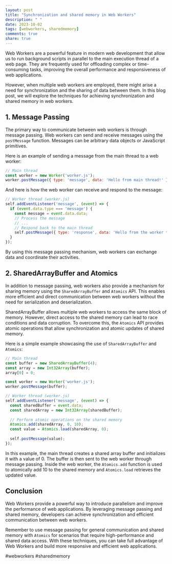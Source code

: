 ```yaml
---
layout: post
title: "Synchronization and shared memory in Web Workers"
description: " "
date: 2023-10-02
tags: [webworkers, sharedmemory]
comments: true
share: true
---
```


Web Workers are a powerful feature in modern web development that allow us to run background scripts in parallel to the main execution thread of a web page. They are frequently used for offloading complex or time-consuming tasks, improving the overall performance and responsiveness of web applications.

However, when multiple web workers are employed, there might arise a need for synchronization and the sharing of data between them. In this blog post, we will explore the techniques for achieving synchronization and shared memory in web workers.

## 1. Message Passing

The primary way to communicate between web workers is through message passing. Web workers can send and receive messages using the `postMessage` function. Messages can be arbitrary data objects or JavaScript primitives.

Here is an example of sending a message from the main thread to a web worker:

```javascript
// Main thread
const worker = new Worker('worker.js');
worker.postMessage({ type: 'message', data: 'Hello from main thread!' });
```

And here is how the web worker can receive and respond to the message:

```javascript
// Worker thread (worker.js)
self.addEventListener('message', (event) => {
  if (event.data.type === 'message') {
    const message = event.data.data;
    // Process the message
    // ...
    // Respond back to the main thread
    self.postMessage({ type: 'response', data: 'Hello from the worker thread!' });
  }
});
```

By using this message passing mechanism, web workers can exchange data and coordinate their activities.

## 2. SharedArrayBuffer and Atomics

In addition to message passing, web workers also provide a mechanism for sharing memory using the `SharedArrayBuffer` and `Atomics` API. This enables more efficient and direct communication between web workers without the need for serialization and deserialization.

SharedArrayBuffer allows multiple web workers to access the same block of memory. However, direct access to the shared memory can lead to race conditions and data corruption. To overcome this, the `Atomics` API provides atomic operations that allow synchronization and atomic updates of shared memory.

Here is a simple example showcasing the use of `SharedArrayBuffer` and `Atomics`:

```javascript
// Main thread
const buffer = new SharedArrayBuffer(4);
const array = new Int32Array(buffer);
array[0] = 0;

const worker = new Worker('worker.js');
worker.postMessage(buffer);

// Worker thread (worker.js)
self.addEventListener('message', (event) => {
  const sharedBuffer = event.data;
  const sharedArray = new Int32Array(sharedBuffer);
  
  // Perform atomic operations on the shared memory
  Atomics.add(sharedArray, 0, 10);
  const value = Atomics.load(sharedArray, 0);
  
  self.postMessage(value);
});
```

In this example, the main thread creates a shared array buffer and initializes it with a value of 0. The buffer is then sent to the web worker through message passing. Inside the web worker, the `Atomics.add` function is used to atomically add 10 to the shared memory and `Atomics.load` retrieves the updated value.

## Conclusion

Web Workers provide a powerful way to introduce parallelism and improve the performance of web applications. By leveraging message passing and shared memory, developers can achieve synchronization and efficient communication between web workers.

Remember to use message passing for general communication and shared memory with `Atomics` for scenarios that require high-performance and shared data access. With these techniques, you can take full advantage of Web Workers and build more responsive and efficient web applications.

\#webworkers #sharedmemory